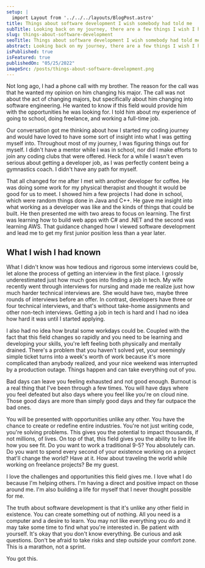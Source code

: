 ```yaml
---
setup: |
  import Layout from '../../../layouts/BlogPost.astro'
title: Things about software development I wish somebody had told me
subTitle: Looking back on my journey, there are a few things I wish I had known about being a developer when I started out.
slug: things-about-software-development
seoTitle: Things about software development I wish somebody had told me
abstract: Looking back on my journey, there are a few things I wish I had known about being a developer when I started out.
isPublished: true
isFeatured: true
publishedOn: "05/25/2022"
imageSrc: /posts/things-about-software-development.png
---
```


Not long ago, I had a phone call with my brother. The reason for the call was that he wanted my opinion on him changing his major. The call was not about the act of changing majors, but specifically about him changing into software engineering. He wanted to know if this field would provide him with the opportunities he was looking for. I told him about my experience of going to school, doing freelance, and working a full-time job.

Our conversation got me thinking about how I started my coding journey and would have loved to have some sort of insight into what I was getting myself into. Throughout most of my journey, I was figuring things out for myself. I didn't have a mentor while I was in school, nor did I make efforts to join any coding clubs that were offered. Heck for a while I wasn't even serious about getting a developer job, as I was perfectly content being a gymnastics coach. I didn't have any path for myself.

That all changed for me after I met with another developer for coffee. He was doing some work for my physical therapist and thought it would be good for us to meet. I showed him a few projects I had done in school, which were random things done in Java and C++. He gave me insight into what working as a developer was like and the kinds of things that could be built. He then presented me with two areas to focus on learning. The first was learning how to build web apps with C# and .NET and the second was learning AWS. That guidance changed how I viewed software development and lead me to get my first junior position less than a year later.

## What I wish I had known

What I didn't know was how tedious and rigorous some interviews could be, let alone the process of getting an interview in the first place. I grossly underestimated just how much goes into finding a job in tech. My wife recently went through interviews for nursing and made me realize just how much harder technical interviews are. She would have two, maybe three rounds of interviews before an offer. In contrast, developers have three or four technical interviews, and that's without take-home assignments and other non-tech interviews. Getting a job in tech is hard and I had no idea how hard it was until I started applying.

I also had no idea how brutal some workdays could be. Coupled with the fact that this field changes so rapidly and you need to be learning and developing your skills, you're left feeling both physically and mentally drained. There's a problem that you haven't solved yet, your seemingly simple ticket turns into a week's worth of work because it's more complicated than anybody realized, and your nice weekend was interrupted by a production outage. Things happen and can take everything out of you.

Bad days can leave you feeling exhausted and not good enough. Burnout is a real thing that I've been through a few times. You will have days where you feel defeated but also days where you feel like you're on cloud nine. Those good days are more than simply good days and they far outpace the bad ones.

You will be presented with opportunities unlike any other. You have the chance to create or redefine entire industries. You're not just writing code, you're solving problems. This gives you the potential to impact thousands, if not millions, of lives. On top of that, this field gives you the ability to live life how you see fit. Do you want to work a traditional 9-5? You absolutely can. Do you want to spend every second of your existence working on a project that'll change the world? Have at it. How about traveling the world while working on freelance projects? Be my guest.

I love the challenges and opportunities this field gives me. I love what I do because I'm helping others. I'm having a direct and positive impact on those around me. I'm also building a life for myself that I never thought possible for me.

The truth about software development is that it's unlike any other field in existence. You can create something out of nothing. All you need is a computer and a desire to learn. You may not like everything you do and it may take some time to find what you're interested in. Be patient with yourself. It's okay that you don't know everything. Be curious and ask questions. Don't be afraid to take risks and step outside your comfort zone. This is a marathon, not a sprint.

You got this.
